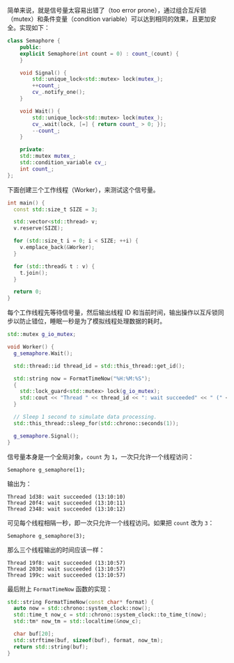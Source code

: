 简单来说，就是信号量太容易出错了（too error prone），通过组合互斥锁（mutex）和条件变量（condition variable）可以达到相同的效果，且更加安全。实现如下：

```cpp
class Semaphore {
    public:
    explicit Semaphore(int count = 0) : count_(count) {
    }

    void Signal() {
        std::unique_lock<std::mutex> lock(mutex_);
        ++count_;
        cv_.notify_one();
    }

    void Wait() {
        std::unique_lock<std::mutex> lock(mutex_);
        cv_.wait(lock, [=] { return count_ > 0; });
        --count_;
    }

    private:
    std::mutex mutex_;
    std::condition_variable cv_;
    int count_;
};
```

下面创建三个工作线程（Worker），来测试这个信号量。

```cpp
int main() {
  const std::size_t SIZE = 3;

  std::vector<std::thread> v;
  v.reserve(SIZE);

  for (std::size_t i = 0; i < SIZE; ++i) {
    v.emplace_back(&Worker);
  }

  for (std::thread& t : v) {
    t.join();
  }

  return 0;
}
```

每个工作线程先等待信号量，然后输出线程 ID 和当前时间，输出操作以互斥锁同步以防止错位，睡眠一秒是为了模拟线程处理数据的耗时。

```cpp
std::mutex g_io_mutex;

void Worker() {
  g_semaphore.Wait();

  std::thread::id thread_id = std::this_thread::get_id();

  std::string now = FormatTimeNow("%H:%M:%S");
  {
    std::lock_guard<std::mutex> lock(g_io_mutex);
    std::cout << "Thread " << thread_id << ": wait succeeded" << " (" << now << ")" << std::endl;
  }

  // Sleep 1 second to simulate data processing.
  std::this_thread::sleep_for(std::chrono::seconds(1));

  g_semaphore.Signal();
}
```

信号量本身是一个全局对象，`count` 为 `1`，一次只允许一个线程访问：

```
Semaphore g_semaphore(1);
```

输出为：

```
Thread 1d38: wait succeeded (13:10:10)
Thread 20f4: wait succeeded (13:10:11)
Thread 2348: wait succeeded (13:10:12)
```

可见每个线程相隔一秒，即一次只允许一个线程访问。如果把 `count` 改为 `3`：

```
Semaphore g_semaphore(3);
```

那么三个线程输出的时间应该一样：

```
Thread 19f8: wait succeeded (13:10:57)
Thread 2030: wait succeeded (13:10:57)
Thread 199c: wait succeeded (13:10:57)
```

最后附上 `FormatTimeNow` 函数的实现：

```cpp
std::string FormatTimeNow(const char* format) {
  auto now = std::chrono::system_clock::now();
  std::time_t now_c = std::chrono::system_clock::to_time_t(now);
  std::tm* now_tm = std::localtime(&now_c);

  char buf[20];
  std::strftime(buf, sizeof(buf), format, now_tm);
  return std::string(buf);
}
```

